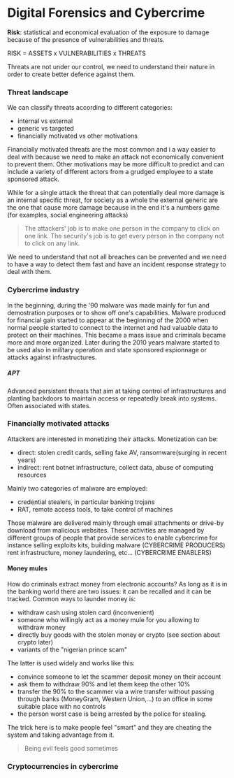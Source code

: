 # Digital Forensics and Cybercrime
**Risk**: statistical and economical evaluation of the exposure to damage because of the presence of vulnerabilities and threats.

RISK = ASSETS x VULNERABILITIES x THREATS

Threats are not under our control, we need to understand their nature in order to create better defence against them.
### Threat landscape
We can classify threats according to different categories:
- internal vs external
- generic vs targeted
- financially motivated vs other motivations

Financially motivated threats are the most common and i a way easier to deal with because we need to make an attack not economically convenient to prevent them. Other motivations may be more difficult to predict and can include a variety of different actors from a grudged employee to a state sponsored attack.

While for a single attack the threat that can potentially deal more damage is an internal specific threat, for society as a whole the external generic are the one that cause more damage because in the end it's a numbers game (for examples, social engineering attacks)
>The attackers' job is to make one person in the company to click on one link. The security's job is to get every person in the company not to click on any link.

We need to understand that not all breaches can be prevented and we need to have a way to detect them fast and have an incident response strategy to deal with them.

### Cybercrime industry
In the beginning, during the '90 malware was made mainly for fun and demostration purposes or to show off one's capabilities. Malware produced for financial gain started to appear at the beginning of the 2000 when normal people started to connect to the internet and had valuable data to protect on their machines. This became a mass issue and criminals became more and more organized. Later during the 2010 years malware started to be used also in military operation and state sponsored espionnage or attacks against infrastructures.
##### APT
Advanced persistent threats that aim at taking control of infrastructures and planting backdoors to maintain access or repeatedly break into systems. Often associated with states.

### Financially motivated attacks
Attackers are interested in monetizing their attacks. Monetization can be:
- direct: stolen credit cards, selling fake AV, ransomware(surging in recent years)
- indirect: rent botnet infrastructure, collect data, abuse of computing resources

Mainly two categories of malware are employed:
- credential stealers, in particular banking trojans
- RAT, remote access tools, to take control of machines

Those malware are delivered mainly through email attachments or drive-by download from malicious websites. These activities are managed by different groups of people that provide services to enable cybercrime for instance selling exploits kits, building malware (CYBERCRIME PRODUCERS) rent infrastructure, money laundering, etc... (CYBERCRIME ENABLERS)

#### Money mules
How do criminals extract money from electronic accounts? As long as it is in the banking world there are two issues: it can be recalled and it can be tracked.
Common ways to launder money is:
- withdraw cash using stolen card (inconvenient)
- someone who willingly act as a money mule for you allowing to withdraw money
- directly buy goods with the stolen money or crypto (see section about crypto later)
- variants of the "nigerian prince scam"

The latter is used widely and works like this:
- convince someone to let the scammer deposit money on their account
- ask them to withdraw 90% and let them keep the other 10%
- transfer the 90% to the scammer via a wire transfer without passing through banks (MoneyGram, Western Union,...)
to an office in some suitable place with no controls
- the person worst case is being arrested by the police for stealing.

The trick here is to make people feel "smart" and they are cheating the system and taking advantage from it.
>Being evil feels good sometimes

### Cryptocurrencies in cybercrime
